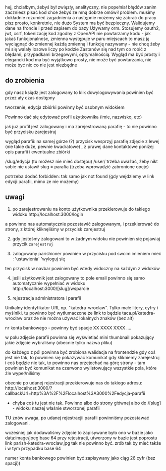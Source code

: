 hej, chciałbym, żebyś był zwięzły, analityczny, nie popełniał błędów
zanim zaczniesz pisać kod chce żebyś ze mną dobrze omówił problem. musimy dokładnie rozumieć zagadnienia a następnie możemy się zabrać do pracy
pisz prosto, konkretnie, nie dużo
System ma być bezpieczny.
Walidujemy dane na froncie i przed zapisem do bazy
Używamy orm.
Stosujemy oauth2, jwt, csrf, tokenizację
kod zgodny z OpenAPI
nie powtarzamy kodu - jak jakaś funkcjonalnośc, zmienna występuje w paru miejscach to masz ją wyciągnąć do zmiennej
każdą zmienną i funkcję nazywamy - nie chcę żeby mi się walały losowe liczy po kodzie
Zastanów się nad tym co robić z błędami, przypadkami brzegowymi, optymalnością.
Wygląd ma być prosty i elegancki
kod ma być wyjątkowo prosty, nie może być powtarzania, nie może być nic co nie jest niezbędne


## do zrobienia

gdy nasz ksiądz jest zalogowany to klik dowylogowywania powinien być przez ały czas dostępny

tworzenie, edycja zbiórki powinny być osobnym widokiem

Powinno dać się edytować profil użytkownika 
(imie, nazwisko, etc)

jak już profil jest zalogowany i ma zarejestrowaną parafię - to nie powinno być przycisku zarejestruj

wygląd parafii:
na samej górze (?) przycisk wesprzyj parafię
zdjęcie z lewej (nie takie duże, pewnie kwadratowe) , z prawej dane kontaktowe
poniżej opis parafii
i ewentualne zbiórki

/slug/edycja (tu możesz nie mieć dostępu)
/user/
trzeba uważać, żeby nikt sobie nie ustawił slug = parafia (trzeba wprowadzić zabronione opcje)

potrzeba dodać forbidden: tak samo jak not found
(gdy wejdziemy w link edycji parafii, mimo ze nie możemy)




## uwagi

1. po zarejestrowaniu na konto użytkownika przekierowuje do takiego widoku
http://localhost:3000/login

a powinno nas automatycznie pozostawić zalogowanym, i przekierować do strony, z której kliknęliśmy w przycisk zarejestruj

2. gdy jesteśmy zalogowani to w żadnym widoku nie powinien się pojawiaj przycik `zarejestruj`

3. zalogowany parishioner powinien w przycisku pod swoim imieniem mieć :
'ustawienia'
'wyloguj się

ten przycisk w navbar powinien być wtedy widoczny na każdym z widoków

4. jeśli użytkownik jest zalogowany to pole email powinno się samo automatycznie wypełniać w widoku http://localhost:3000/[slug]/wsparcie

5. rejestracja administratora i parafii

Unikalny identyfikator URL np. "katedra-wroclaw". Tylko małe litery, cyfry i myślniki.
tu powinno być wytłumaczone że link to będzie taca.pl/katedra-wrocław
oraz że nie można używać lokalnych znaków (bez alt)

nr konta bankowego - powinny być spacje XX XXXX XXXX ....

w polu zdjęcie parafii powinna się wyświetlać mini thumbnail pokazujący jakie zdjęcie wybraliśmy
(obecnie tylko nazwa pliku)


do każdego z pól powinna być zrobiona walidacja na frontendzie
gdy coś jest nie tak, to powinien się pokazywać komunikat
gdy klikniemy zarejestruj i coś będzie nie tak, to powinno nas przejechać na górę strony - tam powinien być komunikat na czerwono wylistowujący wszystkie pola, które źle wypeł/niliśmy

obecnie po udanej rejestracji przekierowuje nas do takiego adresu:
http://localhost:3000/?callbackUrl=http%3A%2F%2Flocalhost%3A3000%2Fedycja-parafii
- chyba coś tu jest nie tak.
Powinno albo do strony głównej
albo do /[slug] - widoku naszej właśnie stworzonej parafii

TU znów uwaga, po udanej rejestracjii parafii powinniśmy pozostawać zalogowani.

wcześniej jak dodawaliśmy zdjęcie to zapisywane było ono w bazie jako data:image/jpeg base 64
przy rejestracji, utworzony w bazie jest poprostu link parish-katedra-wroclaw.jpg
tak nie powinno być. zrób tak by mieć także i w tym przypadku base 64

numer konta bankowego powinien być zapisywany jako ciąg 26 cyfr (bez spacji)) 